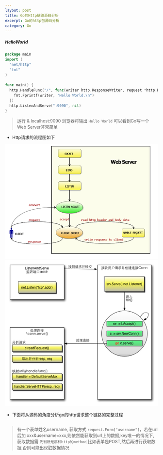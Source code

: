 ```yaml
---
layout: post
title: Go的Http链路源码分析
excerpt: Go的http包源码分析
category: Go
---
```


##### HelloWorld

```go
package main
import (
  "net/http"
  "fmt"
)

func main() {
  http.HandleFunc("/", func(writer http.ResponseWriter, request *http.Request) {
    fmt.Fprintf(writer, "Hello World.\n")
  })
  http.ListenAndServe(":9090", nil)
}
```

> 运行 & localhost:9090 浏览器将输出 `Hello World` 可以看到Go写一个Web Server非常简单


- Http请求的流程图如下

![Go-http](https://raw.githubusercontent.com/MichaelYgZhang/michaelygzhang.github.io/master/images/go-http.png)
![Go-http-detail](https://raw.githubusercontent.com/MichaelYgZhang/michaelygzhang.github.io/master/images/go-http-detail.png)

- 下面将从源码的角度分析go的http请求整个链路的完整过程

```go

```

> 有一个表单姓名username, 获取方式 `request.Form["username"]`，若在url后加
xxx&username=xxx,则依然能获取到url上的数据,key唯一的情况下,获取数据需
`先判断是那种http的method`,比如表单是POST,然后再进行获取数据,否则可能出现脏数据情况